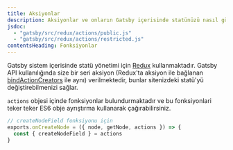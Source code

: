 ```yaml
---
title: Aksiyonlar
description: Aksiyonlar ve onların Gatsby içerisinde statünüzü nasıl güncellemeye yardımcı olduğunun dökümantasyonu
jsdoc:
  - "gatsby/src/redux/actions/public.js"
  - "gatsby/src/redux/actions/restricted.js"
contentsHeading: Fonksiyonlar
---
```


Gatsby sistem içerisinde statü yönetimi için [Redux](http://redux.js.org) kullanmaktadır. Gatsby API kullanılığında size bir seri aksiyon (Redux'ta aksiyon ile bağlanan [bindActionCreators](https://redux.js.org/api/bindactioncreators/) ile aynı) verilmektedir, bunlar sitenizdeki statü'yü değiştirebilmenizi sağlar.

`actions` objesi içinde fonksiyonlar bulundurmaktadır ve bu fonksiyonlari teker teker ES6 obje ayrıştırma kullanarak çağırabilirsiniz.

```javascript
// createNodeField fonksiyonu için
exports.onCreateNode = ({ node, getNode, actions }) => {
  const { createNodeField } = actions
}
```
